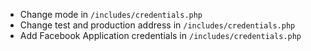 - Change mode in `/includes/credentials.php`
- Change test and production address in `/includes/credentials.php`
- Add Facebook Application credentials in `/includes/credentials.php`